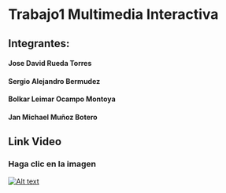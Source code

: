 # Trabajo1 Multimedia Interactiva
## Integrantes:
#### Jose David Rueda Torres
#### Sergio Alejandro Bermudez
#### Bolkar Leimar Ocampo Montoya
#### Jan Michael Muñoz Botero
## Link Video
### Haga clic en la imagen
[![Alt text](https://img.youtube.com/vi/djIM5MMDjY8/0.jpg)](https://www.youtube.com/watch?v=djIM5MMDjY8)
